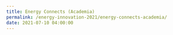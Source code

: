 ```yaml
---
title: Energy Connects (Academia)
permalink: /energy-innovation-2021/energy-connects-academia/
date: 2021-07-10 04:00:00
---
```

